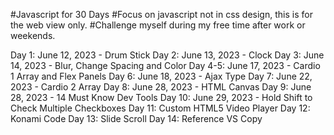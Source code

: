#Javascript for 30 Days
#Focus on javascript not in css design, this is for the web view only.
#Challenge myself during my free time after work or weekends.

Day 1: June 12, 2023 - Drum Stick
Day 2: June 13, 2023 - Clock
Day 3: June 14, 2023 - Blur, Change Spacing and Color
Day 4-5: June 17, 2023 - Cardio 1 Array and Flex Panels
Day 6: June 18, 2023 - Ajax Type
Day 7: June 22, 2023 - Cardio 2 Array
Day 8: June 28, 2023 - HTML Canvas
Day 9: June 28, 2023 - 14 Must Know Dev Tools
Day 10: June 29, 2023 - Hold Shift to Check Multiple Checkboxes
Day 11: Custom HTML5 Video Player
Day 12: Konami Code
Day 13: Slide Scroll
Day 14: Reference VS Copy